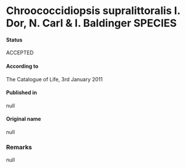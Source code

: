 Chroococcidiopsis supralittoralis I. Dor, N. Carl & I. Baldinger SPECIES
=======

#### Status
ACCEPTED

#### According to
The Catalogue of Life, 3rd January 2011

#### Published in
null

#### Original name
null

### Remarks
null